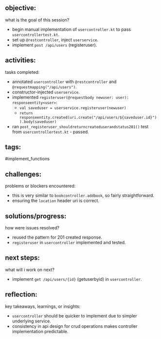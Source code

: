 ## objective:
what is the goal of this session?
- begin manual implementation of `usercontroller.kt` to pass `usercontrollertest.kt`.
- set up `@restcontroller`, inject `userservice`.
- implement `post /api/users` (registeruser).

## activities:
tasks completed:
- annotated `usercontroller` with `@restcontroller` and `@requestmapping("/api/users")`.
- constructor-injected `userservice`.
- implemented `registeruser(@requestbody newuser: user): responseentity<user>`:
    - `val saveduser = userservice.registeruser(newuser)`
    - `return responseentity.created(uri.create("/api/users/${saveduser.id}")).body(saveduser)`
- ran `post_registeruser_shouldreturncreateduserandstatus201()` test from `usercontrollertest.kt` - passed.

## tags:
 #implement_functions 

## challenges:
problems or blockers encountered: 
- this is very similar to `bookcontroller.addbook`, so fairly straightforward.
- ensuring the `location` header uri is correct.

## solutions/progress:
how were issues resolved?
- reused the pattern for 201 created response.
- `registeruser` in `usercontroller` implemented and tested.

## next steps:
what will i work on next?
- implement `get /api/users/{id}` (getuserbyid) in `usercontroller`.

## reflection:
key takeaways, learnings, or insights:
- `usercontroller` should be quicker to implement due to simpler underlying service.
- consistency in api design for crud operations makes controller implementation predictable.
